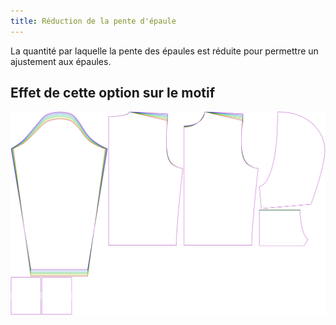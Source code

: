 ```yaml
---
title: Réduction de la pente d'épaule
---
```


La quantité par laquelle la pente des épaules est réduite pour permettre un ajustement aux épaules.

## Effet de cette option sur le motif

![Cette image montre l'effet de cette option en superposant plusieurs variantes qui ont une valeur différente pour cette option](huey_shoulderslopereduction_sample.svg "Effet de cette option sur le motif")
